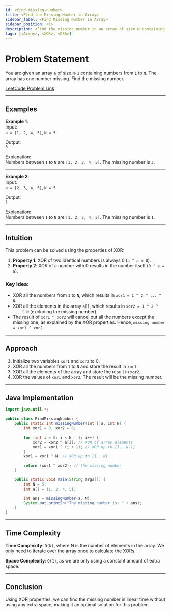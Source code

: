 ```yaml
---
id: <find-missing-number>
title: <Find the Missing Number in Array>
sidebar_label: <Find Missing Number in Array>
sidebar_position: <1>
description: <Find the missing number in an array of size N containing numbers from 1 to N.>
tags: [<Array>, <XOR>, <DSA>]
---
```


# Problem Statement
You are given an array `a` of size `N-1` containing numbers from `1` to `N`. The array has one number missing. Find the missing number.

[LeetCode Problem Link](https://leetcode.com/problems/missing-number/description/)

---

## Examples

**Example 1**:  
Input:  
`a = [1, 2, 4, 5]`, `N = 5`

Output:  
`3`

Explanation:  
Numbers between `1` to `N` are `[1, 2, 3, 4, 5]`. The missing number is `3`.

---

**Example 2**:  
Input:  
`a = [2, 3, 4, 5]`, `N = 5`

Output:  
`1`

Explanation:  
Numbers between `1` to `N` are `[1, 2, 3, 4, 5]`. The missing number is `1`.

---

## Intuition
This problem can be solved using the properties of XOR:
1. **Property 1**: XOR of two identical numbers is always 0 (`a ^ a = 0`).
2. **Property 2**: XOR of a number with 0 results in the number itself (`0 ^ a = a`).

### Key Idea:
- XOR all the numbers from `1` to `N`, which results in `xor1 = 1 ^ 2 ^ ... ^ N`.
- XOR all the elements in the array `a[]`, which results in `xor2 = 1 ^ 2 ^ ... ^ N` (excluding the missing number).
- The result of `xor1 ^ xor2` will cancel out all the numbers except the missing one, as explained by the XOR properties. Hence, `missing number = xor1 ^ xor2`.

---

## Approach
1. Initialize two variables `xor1` and `xor2` to 0.
2. XOR all the numbers from `1` to `N` and store the result in `xor1`.
3. XOR all the elements of the array and store the result in `xor2`.
4. XOR the values of `xor1` and `xor2`. The result will be the missing number.

---

## Java Implementation

```java
import java.util.*;

public class FindMissingNumber {
    public static int missingNumber(int []a, int N) {
        int xor1 = 0, xor2 = 0;

        for (int i = 0; i < N - 1; i++) {
            xor2 = xor2 ^ a[i]; // XOR of array elements
            xor1 = xor1 ^ (i + 1); // XOR up to [1...N-1]
        }
        xor1 = xor1 ^ N; // XOR up to [1...N]

        return (xor1 ^ xor2); // the missing number
    }

    public static void main(String args[]) {
        int N = 5;
        int a[] = {1, 2, 4, 5};

        int ans = missingNumber(a, N);
        System.out.println("The missing number is: " + ans);
    }
}
```
---
## Time Complexity
**Time Complexity**: `O(N)`, where N is the number of elements in the array. We only need to iterate over the array once to calculate the XORs.

**Space Complexity**: `O(1)`, as we are only using a constant amount of extra space.

---
## Conclusion
Using XOR properties, we can find the missing number in linear time without using any extra space, making it an optimal solution for this problem.